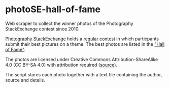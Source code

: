# photoSE-hall-of-fame

Web scraper to collect the winner photos of the Photography StackExchange contest since 2010.

[Photography StackExchange](https://photo.stackexchange.com/) holds a [regular contest](https://photo.meta.stackexchange.com/questions/7109/new-photo-contest) in which particpants submit their best pictures on a theme. The best photos are listed in the ["Hall of Fame"](https://photo.meta.stackexchange.com/questions/708/image-of-the-week-hall-of-fame).

The photos are licensed under Creative Commons Attribution-ShareAlike 4.0 (CC BY-SA 4.0) with attribution required ([source](https://photo.meta.stackexchange.com/questions/7109/new-photo-contest)).

The script stores each photo together with a text file containing the author, source and details.

